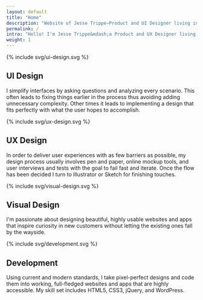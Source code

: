 ```yaml
---
layout: default
title: "Home"
description: "Website of Jesse Trippe—Product and UI Designer living in Seattle, WA, working at Amazon."
permalink: /
intro: "Hello! I'm Jesse Trippe&mdash;a Product and UX Designer living in Seattle, WA, working at Amazon."
weight: 1
---
```


<div>
	{% include svg/ui-design.svg %}
	<h2 class="h3">UI Design</h2>
	<p>I simplify interfaces by asking questions and analyzing every scenario. This often leads to fixing things earlier in the process thus avoiding adding unnecessary complexity. Other times it leads to implementing a design that fits perfectly with what the user hopes to accomplish.</p>
</div>
<div>
	{% include svg/ux-design.svg %}
	<h2 class="h3">UX Design</h2>
	<p>In order to deliver user experiences with as few barriers as possible, my design process usually involves pen and paper, online mockup tools, and user interviews and tests with the goal to fail fast and iterate. Once the flow has been decided I turn to Illustrator or Sketch for finishing touches.</p>
</div>
<div>
	{% include svg/visual-design.svg %}
	<h2 class="h3">Visual Design</h2>
	<p>I'm passionate about designing beautiful, highly usable websites and apps that inspire curiosity in new customers without letting the existing ones fall by the wayside.</p>
</div>
<div>
	{% include svg/development.svg %}
	<h2 class="h3">Development</h2>
	<p>Using current and modern standards, I take pixel-perfect designs and code them into working, full-fledged websites and apps that are highly accessible. My skill set includes HTML5, CSS3, jQuery, and WordPress.</p>
</div>
